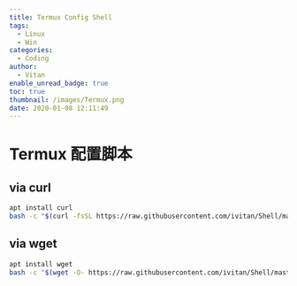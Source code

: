 ```yaml
---
title: Termux Config Shell
tags:
  - Linux
  - Win
categories:
  - Coding
author:
  - Vitan
enable_unread_badge: true
toc: true
thumbnail: /images/Termux.png
date: 2020-01-08 12:11:49
---
```

# Termux 配置脚本
## via curl
```bash
apt install curl
bash -c "$(curl -fsSL https://raw.githubusercontent.com/ivitan/Shell/master/Termux/Termux.sh)"
```

## via wget
```bash
apt install wget
bash -c "$(wget -O- https://raw.githubusercontent.com/ivitan/Shell/master/Termux/Termux.sh)"
```